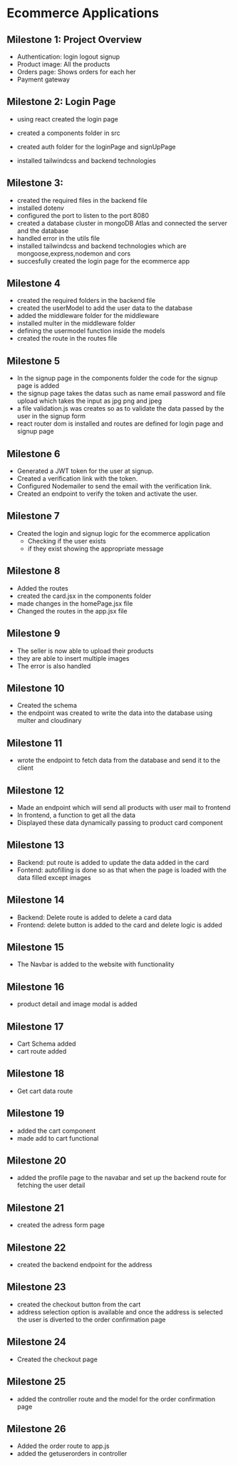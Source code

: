 # Ecommerce Applications
## Milestone 1: Project Overview
- Authentication: login logout signup
- Product image: All the products
- Orders page: Shows orders for each her
- Payment gateway
## Milestone 2: Login Page
- using react created the login page
- created a components folder in src
- created auth folder for the loginPage and signUpPage

- installed tailwindcss and backend technologies
## Milestone 3:
- created the required files in the backend file 
- installed dotenv
- configured the port to listen to the port 8080
- created a database cluster in mongoDB Atlas and connected the server and the database
- handled error in the utils file
- installed tailwindcss and backend technologies which are mongoose,express,nodemon and cors
- succesfully created the login page for the ecommerce app

## Milestone 4
- created the required folders in the backend file
- created the userModel to add the user data to the database
- added the middleware folder for the middleware
- installed multer in the middleware folder
- defining the usermodel function inside the models
- created the route in the routes file

## Milestone 5
- In the signup page in the components folder the code for the signup page is added
- the signup page takes the datas such as name email password and file upload which takes the input as jpg png and jpeg
- a file validation.js was creates so as to validate the data passed by the user in the signup form
- react router dom is installed and routes are defined for login page and signup page

## Milestone 6
- Generated a JWT token for the user at signup.
- Created a verification link with the token.
- Configured Nodemailer to send the email with the verification link.
- Created an endpoint to verify the token and activate the user.

## Milestone 7
- Created the login and signup logic for the ecommerce application
  - Checking if the user exists
  - if they exist showing the appropriate message

## Milestone 8
- Added the routes
- created the card.jsx in the components folder
- made changes in the homePage.jsx file
- Changed the routes in the app.jsx file


## Milestone 9
- The seller is now able to upload their products
- they are able to insert multiple images
- The error is also handled

## Milestone 10
- Created the schema
- the endpoint was created to write the data into the database using multer and cloudinary

## Milestone 11
- wrote the endpoint to fetch data from the database and send it to the client

## Milestone 12
- Made an endpoint which will send all products with user mail to frontend
- In frontend, a function to get all the data 
- Displayed these data dynamically passing to product card component

## Milestone 13
- Backend: put route is added to update the data added in the card
- Fontend: autofilling is done so as that when the page is loaded with the data filled except images

## Milestone 14
- Backend: Delete route is added to delete a card data
- Frontend: delete button is added to the card and delete logic is added

## Milestone 15
- The Navbar is added to the website with functionality
## Milestone 16
- product detail and image modal is added 

## Milestone 17
- Cart Schema added 
- cart route added

## Milestone 18 
- Get cart data route

## Milestone 19
- added the cart component
- made add to cart functional
## Milestone 20
- added the profile page to the navabar and set up the backend route for fetching the user detail

## Milestone 21
- created the adress form page

## Milestone 22
- created the backend endpoint for the address

## Milestone 23
- created the checkout button from the cart
- address selection option is available and once the address is selected the user is diverted to the order confirmation page

## Milestone 24
- Created the checkout page

## Milestone 25
- added the controller route and the model for the order confirmation page

## Milestone 26
- Added the order route to app.js
- added the getuserorders in controller
